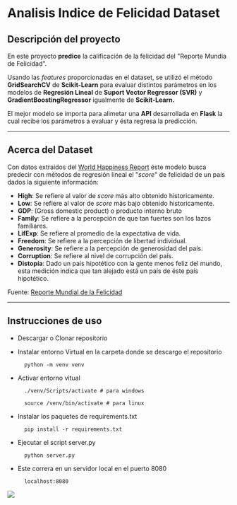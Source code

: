 # Analisis Indice de Felicidad Dataset

## Descripción del proyecto

En este proyecto **predice** la calificación de la felicidad del "Reporte Mundia de Felicidad".

Usando las *features*  proporcionadas en el dataset, se utilizó el método **GridSearchCV** de **Scikit-Learn** para evaluar distintos parámetros en los modelos de **Regresión Lineal** de **Suport Vector Regressor (SVR)** y **GradientBoostingRegressor** igualmente de **Scikit-Learn.**

El mejor modelo se importa para alimetar una **API** desarrollada en **Flask** la cual recibe los parámetros a evaluar y ésta regresa la predicción.

----
## Acerca del Dataset

Con datos extraidos del [World Happiness Report](https://worldhappiness.report/) éste modelo busca predecir con métodos de regresión lineal el "*score*" de felicidad de un país dados la siguiente información:

* **High**: Se refiere al valor de *score* más alto obtenido historicamente.
* **Low**: Se refiere al valor de *score* más bajo obtenido historicamente.
* **GDP**: (Gross domestic product) o  producto interno bruto
* **Family**: Se refiere a la percepción de que tan fuertes son los lazos familiares.
* **LifExp**: Se refiere al promedio de la expectativa de vida.
* **Freedom**: Se refiere a la percepción de libertad individual.
* **Generosity**: Se refiere a la percepción de generosidad del país.
* **Corruption**: Se refiere al nivel de corrupción del país.
* **Distopía**: Dado un país hipotético con la gente menos feliz del mundo, esta medición indica que tan alejado está un país de éste país hipotético.


Fuente: [Reporte Mundial de la Felicidad](https://worldhappiness.report/faq/)

----

## Instrucciones de uso

- Descargar o Clonar repositorio

- Instalar entorno Virtual en la carpeta donde se descargo el repositorio

		python -m venv venv

- Activar entorno vitual
		
		./venv/Scripts/activate # para windows

		source /venv/bin/activate # para linux

- Instalar los paquetes de requirements.txt

		pip install -r requirements.txt

- Ejecutar el script server.py

		python server.py

- Este correra en un servidor local en el puerto 8080
		
		localhost:8080

![](https://drive.google.com/uc?id=1qHzDVGDH1FQlI7VgPqybvIiv5nllDEIa)

